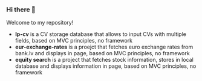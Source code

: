 ### Hi there 👋

Welcome to my repository!

+ **lp-cv** is a CV storage database that allows to input CVs with multiple fields, based on MVC principles, no framework
+ **eur-exchange-rates** is a proejct that fetches euro exchange rates from bank.lv and displays in page, based on MVC principles, no framework
+ **equity search** is a project that fetches stock information, stores in local database and displays information in page, based on MVC principles, no framework
